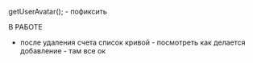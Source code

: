 getUserAvatar(); - пофиксить

В РАБОТЕ 
- после удаления счета список кривой - посмотреть как делается добавление - там все ок